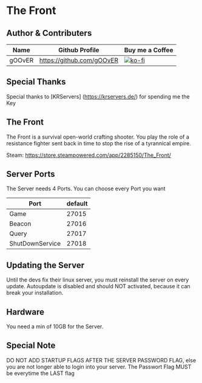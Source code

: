 ﻿# The Front

## Author & Contributers
| Name        | Github Profile  | Buy me a Coffee |
| ------------- |-------------|-------------|
|   gOOvER   | https://github.com/gOOvER | [![ko-fi](https://ko-fi.com/img/githubbutton_sm.svg)](https://ko-fi.com/B0B351D0Q) |

## Special Thanks
Special thanks to [KRServers] (https://krservers.de/) for spending me the Key

## The Front
The Front is a survival open-world crafting shooter. You play the role of a resistance fighter sent back in time to stop the rise of a tyrannical empire.

Steam: https://store.steampowered.com/app/2285150/The_Front/

## Server Ports
The Server needs 4 Ports. You can choose every Port you want

| Port  | default |
|-------|---------|
| Game  | 27015    |
| Beacon | 27016    |
| Query | 27017 |
| ShutDownService | 27018 |

## Updating the Server
Until the devs fix their linux server, you must reinstall the server on every update. Autoupdate is disabled and should NOT activated, because it can break your installation. 

## Hardware
You need a min of 10GB for the Server.

## Special Note
DO NOT ADD STARTUP FLAGS AFTER THE SERVER PASSWORD FLAG, else you are not longer able to login into your server. The Passwort Flag MUST be everytime the LAST flag
